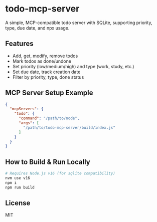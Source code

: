 # todo-mcp-server

A simple, MCP-compatible todo server with SQLite, supporting priority, type, due date, and npx usage.

## Features
- Add, get, modify, remove todos
- Mark todos as done/undone
- Set priority (low/medium/high) and type (work, study, etc.)
- Set due date, track creation date
- Filter by priority, type, done status

## MCP Server Setup Example
```json
{
  "mcpServers": {
    "todo": {
      "command": "/path/to/node",
      "args": [
        "/path/to/todo-mcp-server/build/index.js"
      ]
    }
  }
}
```

## How to Build & Run Locally
```bash
# Requires Node.js v16 (for sqlite compatibility)
nvm use v16
npm i
npm run build
```

## License
MIT
